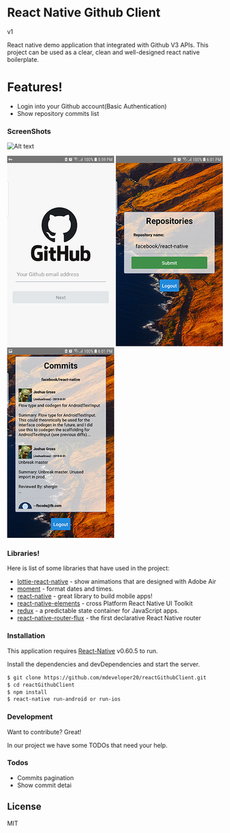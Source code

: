 # React Native Github Client 
v1


React native demo application that integrated with Github V3 APIs. This project can be used as a clear, clean and well-designed react native boilerplate. 

# Features!

  - Login into your Github account(Basic Authentication)
  - Show repository commits list
### ScreenShots
![Alt text](/screenshots/1.git?raw=true "App")

![Alt text](/screenshots/1.png?raw=true "Login Page")
![Alt text](/screenshots/2.png?raw=true "Home Page")
![Alt text](/screenshots/3.png?raw=true "Login Page")




### Libraries!

Here is list of some libraries that have used in the project:
* [lottie-react-native](https://github.com/react-native-community/lottie-react-native) - show animations that are designed with Adobe Air
* [moment](https://github.com/moment/moment) - format dates and times.
* [react-native](https://github.com/facebook/react-native) - great library to build mobile apps!
* [react-native-elements](https://github.com/react-native-training/react-native-elements) - cross Platform React Native UI Toolkit
* [redux](https://github.com/reduxjs/redux) - a predictable state container for JavaScript apps.
* [react-native-router-flux](https://github.com/aksonov/react-native-router-flux) - the first declarative React Native router



### Installation

This application requires [React-Native](https://facebook.github.io/react-native/) v0.60.5 to run.

Install the dependencies and devDependencies and start the server.

```sh
$ git clone https://github.com/mdeveloper20/reactGithubClient.git
$ cd reactGithubClient
$ npm install
$ react-native run-android or run-ios
```

### Development

Want to contribute? Great!

In our project we have some TODOs  that need your help. 

### Todos

 - Commits pagination
 - Show commit detai

License
----

MIT
